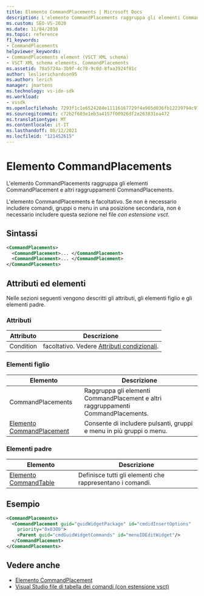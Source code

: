 ```yaml
---
title: Elemento CommandPlacements | Microsoft Docs
description: L'elemento CommandPlacements raggruppa gli elementi CommandPlacement e altri raggruppamenti CommandPlacements. L'elemento CommandPlacements è facoltativo.
ms.custom: SEO-VS-2020
ms.date: 11/04/2016
ms.topic: reference
f1_keywords:
- CommandPlacements
helpviewer_keywords:
- CommandPlacements element (VSCT XML schema)
- VSCT XML schema elements, CommandPlacements
ms.assetid: 78a5724a-3b9f-4c78-9c0d-8faa3924f81c
author: leslierichardson95
ms.author: lerich
manager: jmartens
ms.technology: vs-ide-sdk
ms.workload:
- vssdk
ms.openlocfilehash: 7293f1c1e6524284e11116167729f4a965d036fb12239794c97721a4302cd0d0
ms.sourcegitcommit: c72b2f603e1eb3a4157f00926df2e263831ea472
ms.translationtype: MT
ms.contentlocale: it-IT
ms.lasthandoff: 08/12/2021
ms.locfileid: "121452615"
---
```

# <a name="commandplacements-element"></a>Elemento CommandPlacements
L'elemento CommandPlacements raggruppa gli elementi CommandPlacement e altri raggruppamenti CommandPlacements.

 L'elemento CommandPlacements è facoltativo. Se non è necessario includere comandi, gruppi o menu in una posizione secondaria, non è necessario includere questa sezione nel file *con estensione vsct.*

## <a name="syntax"></a>Sintassi

```xml
<CommandPlacements>
  <CommandPlacement>... </CommandPlacement>
  <CommandPlacement>... </CommandPlacement>
</CommandPlacements>
```

## <a name="attributes-and-elements"></a>Attributi ed elementi
 Nelle sezioni seguenti vengono descritti gli attributi, gli elementi figlio e gli elementi padre.

### <a name="attributes"></a>Attributi

|Attributo|Descrizione|
|---------------|-----------------|
|Condition|facoltativo. Vedere [Attributi condizionali](../extensibility/vsct-xml-schema-conditional-attributes.md).|

### <a name="child-elements"></a>Elementi figlio

|Elemento|Descrizione|
|-------------|-----------------|
|CommandPlacements|Raggruppa gli elementi CommandPlacement e altri raggruppamenti CommandPlacements.|
|[Elemento CommandPlacement](../extensibility/commandplacement-element.md)|Consente di includere pulsanti, gruppi e menu in più gruppi o menu.|

### <a name="parent-elements"></a>Elementi padre

|Elemento|Descrizione|
|-------------|-----------------|
|[Elemento CommandTable](../extensibility/commandtable-element.md)|Definisce tutti gli elementi che rappresentano i comandi.|

## <a name="example"></a>Esempio

```xml
<CommandPlacements>
  <CommandPlacement guid="guidWidgetPackage" id="cmdidInsertOptions"
    priority="0x0300">
    <Parent guid="cmdGuidWidgetCommands" id="menuIDEditWidget"/>
  </CommandPlacement>
</CommandPlacements>
```

## <a name="see-also"></a>Vedere anche
- [Elemento CommandPlacement](../extensibility/commandplacement-element.md)
- [Visual Studio file di tabella dei comandi (con estensione vsct)](../extensibility/internals/visual-studio-command-table-dot-vsct-files.md)
